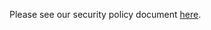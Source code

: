 Please see our security policy document [here](https://github.com/bitdao-io/.github/blob/master/SECURITY.md).
